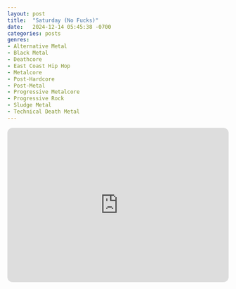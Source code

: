 ```yaml
---
layout: post
title:  "Saturday (No Fucks)"
date:   2024-12-14 05:45:38 -0700
categories: posts
genres:
- Alternative Metal
- Black Metal
- Deathcore
- East Coast Hip Hop
- Metalcore
- Post-Hardcore
- Post-Metal
- Progressive Metalcore
- Progressive Rock
- Sludge Metal
- Technical Death Metal
---
```

<iframe style="border-radius:12px" src="https://open.spotify.com/embed/playlist/6V3NRayjnwOnS24H1CBem7?utm_source=generator" width="100%" height="352" frameBorder="0" allowfullscreen="" allow="autoplay; clipboard-write; encrypted-media; fullscreen; picture-in-picture" loading="lazy"></iframe>